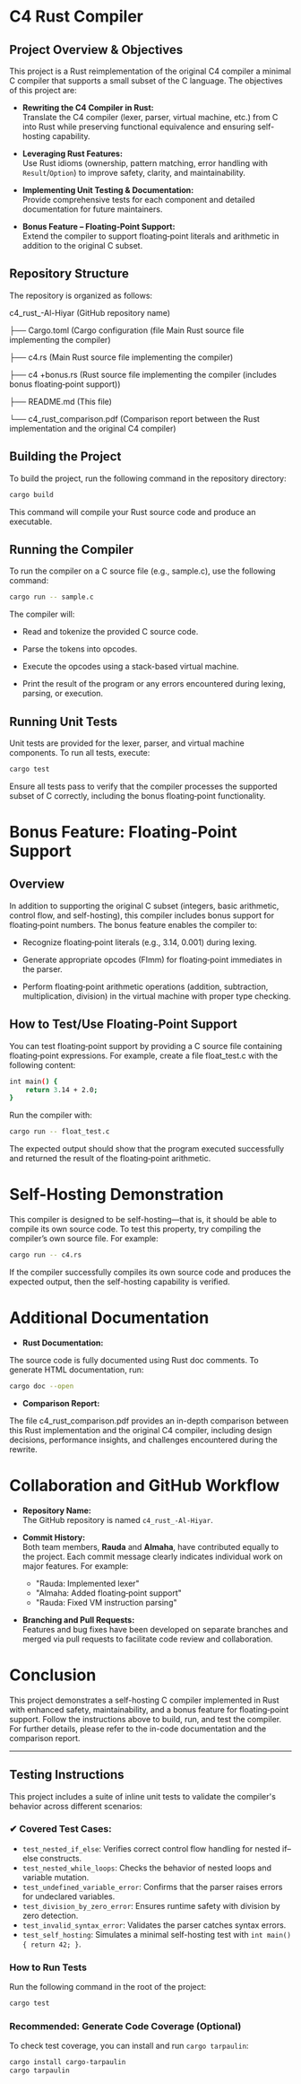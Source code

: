 # C4 Rust Compiler

## Project Overview & Objectives

This project is a Rust reimplementation of the original C4 compiler a minimal C compiler that supports a small subset of the C language. The objectives of this project are:

- **Rewriting the C4 Compiler in Rust:**  
  Translate the C4 compiler (lexer, parser, virtual machine, etc.) from C into Rust while preserving functional equivalence and ensuring self-hosting capability.
  
- **Leveraging Rust Features:**  
  Use Rust idioms (ownership, pattern matching, error handling with `Result`/`Option`) to improve safety, clarity, and maintainability.
  
- **Implementing Unit Testing & Documentation:**  
  Provide comprehensive tests for each component and detailed documentation for future maintainers.
  
- **Bonus Feature – Floating‑Point Support:**  
  Extend the compiler to support floating‑point literals and arithmetic in addition to the original C subset.

## Repository Structure

The repository is organized as follows:

c4_rust_-Al-Hiyar (GitHub repository name)

├── Cargo.toml (Cargo configuration (file Main Rust source file implementing the compiler)



├── c4.rs (Main Rust source file implementing the compiler)


├── c4 +bonus.rs (Rust source file implementing the compiler (includes bonus floating‑point support))


├── README.md (This file)


└── c4_rust_comparison.pdf (Comparison report between the Rust implementation and the original C4 compiler)


## Building the Project

To build the project, run the following command in the repository directory:

```bash
cargo build
   ```
This command will compile your Rust source code and produce an executable.

## Running the Compiler

To run the compiler on a C source file (e.g., sample.c), use the following command:

```bash
cargo run -- sample.c
 ```

The compiler will:

- Read and tokenize the provided C source code.

- Parse the tokens into opcodes.

- Execute the opcodes using a stack-based virtual machine.

- Print the result of the program or any errors encountered during lexing, parsing, or execution.

## Running Unit Tests

Unit tests are provided for the lexer, parser, and virtual machine components. To run all tests, execute:

```bash
cargo test
```

Ensure all tests pass to verify that the compiler processes the supported subset of C correctly, including the bonus floating‑point functionality.




# Bonus Feature: Floating‑Point Support

## Overview

In addition to supporting the original C subset (integers, basic arithmetic, control flow, and self-hosting), this compiler includes bonus support for floating‑point numbers. The bonus feature enables the compiler to:

- Recognize floating‑point literals (e.g., 3.14, 0.001) during lexing.

- Generate appropriate opcodes (FImm) for floating‑point immediates in the parser.

- Perform floating‑point arithmetic operations (addition, subtraction, multiplication, division) in the virtual machine with proper type checking.

## How to Test/Use Floating‑Point Support

You can test floating‑point support by providing a C source file containing floating‑point expressions. For example, create a file float_test.c with the following content:
```bash
int main() {
    return 3.14 + 2.0;
}
```
Run the compiler with:

```bash
cargo run -- float_test.c
```
The expected output should show that the program executed successfully and returned the result of the floating‑point arithmetic.


# Self-Hosting Demonstration 

This compiler is designed to be self-hosting—that is, it should be able to compile its own source code. To test this property, try compiling the compiler’s own source file. For example:

```bash
cargo run -- c4.rs
```
If the compiler successfully compiles its own source code and produces the expected output, then the self-hosting capability is verified.

 # Additional Documentation
 
- **Rust Documentation:**
  
The source code is fully documented using Rust doc comments. To generate HTML documentation, run:

```bash
cargo doc --open
```
- **Comparison Report:**

The file c4_rust_comparison.pdf provides an in-depth comparison between this Rust implementation and the original C4 compiler, including design decisions, performance insights, and challenges encountered during the rewrite.

# Collaboration and GitHub Workflow

- **Repository Name:**  
  The GitHub repository is named `c4_rust_-Al-Hiyar`.

- **Commit History:**  
  Both team members, **Rauda** and **Almaha**, have contributed equally to the project. Each commit message clearly indicates individual work on major features. For example:
  - "Rauda: Implemented lexer"
  - "Almaha: Added floating‑point support"
  - "Rauda: Fixed VM instruction parsing"

- **Branching and Pull Requests:**  
  Features and bug fixes have been developed on separate branches and merged via pull requests to facilitate code review and collaboration.


# Conclusion

This project demonstrates a self-hosting C compiler implemented in Rust with enhanced safety, maintainability, and a bonus feature for floating‑point support. Follow the instructions above to build, run, and test the compiler. For further details, please refer to the in-code documentation and the comparison report.










---

##  Testing Instructions

This project includes a suite of inline unit tests to validate the compiler's behavior across different scenarios:

### ✔ Covered Test Cases:
- `test_nested_if_else`: Verifies correct control flow handling for nested if–else constructs.
- `test_nested_while_loops`: Checks the behavior of nested loops and variable mutation.
- `test_undefined_variable_error`: Confirms that the parser raises errors for undeclared variables.
- `test_division_by_zero_error`: Ensures runtime safety with division by zero detection.
- `test_invalid_syntax_error`: Validates the parser catches syntax errors.
- `test_self_hosting`: Simulates a minimal self-hosting test with `int main() { return 42; }`.

###  How to Run Tests
Run the following command in the root of the project:
```bash
cargo test
```

###  Recommended: Generate Code Coverage (Optional)
To check test coverage, you can install and run `cargo tarpaulin`:

```bash
cargo install cargo-tarpaulin
cargo tarpaulin
```


